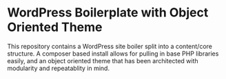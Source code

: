 WordPress Boilerplate with Object Oriented Theme
================================================

This repository contains a WordPress site boiler split into a content/core
structure. A composer based install allows for pulling in base PHP libraries
easily, and an object oriented theme that has been architected with modularity
and repeatablity in mind.
